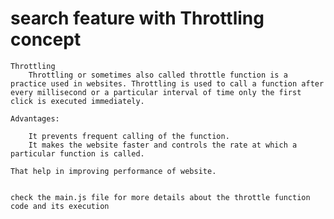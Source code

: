 

# search feature with Throttling concept

    Throttling
        Throttling or sometimes also called throttle function is a practice used in websites. Throttling is used to call a function after every millisecond or a particular interval of time only the first click is executed immediately.

    Advantages: 

        It prevents frequent calling of the function.
        It makes the website faster and controls the rate at which a particular function is called.

    That help in improving performance of website.


    check the main.js file for more details about the throttle function code and its execution